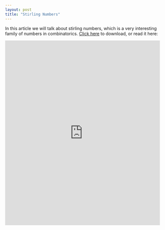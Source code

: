 ```yaml
---
layout: post
title: "Stirling Numbers"
---
```


In this article we will talk about stirling numbers, which is a very interesting family of numbers in combinatorics. <a href="https://raw.githubusercontent.com/Tristanchaang/tristanchaang.github.io/main/downloads/Stirling_Numbers.pdf" download>Click here</a> to download, or read it here:

<embed src="https://drive.google.com/viewerng/
viewer?embedded=true&url=http://tristanchaang.github.io/downloads/Stirling_Numbers.pdf" width="100%" height="600px" />